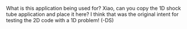 What is this application being used for?  Xiao, can you copy the 1D shock tube
application and place it here?  I think that was the original intent for
testing the 2D code with a 1D problem! (-DS)
